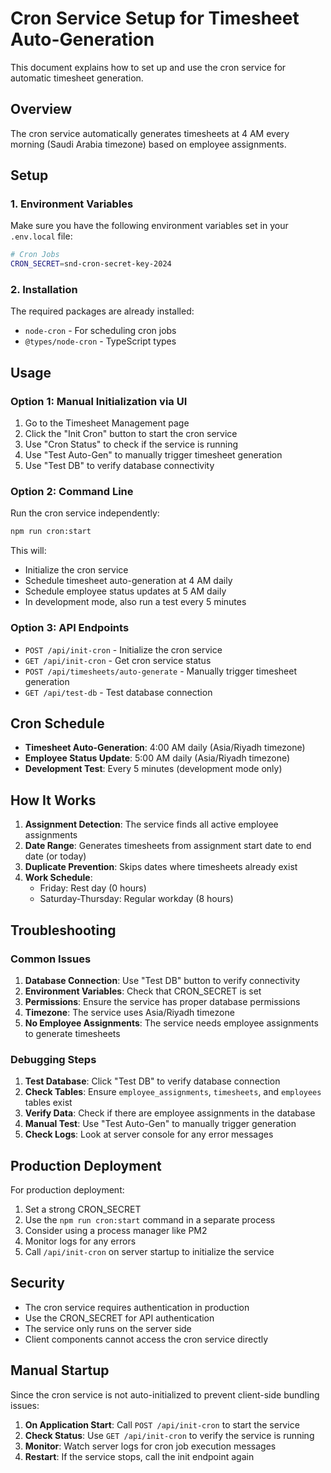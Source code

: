 # Cron Service Setup for Timesheet Auto-Generation

This document explains how to set up and use the cron service for automatic timesheet generation.

## Overview

The cron service automatically generates timesheets at 4 AM every morning (Saudi Arabia timezone) based on employee assignments.

## Setup

### 1. Environment Variables

Make sure you have the following environment variables set in your `.env.local` file:

```bash
# Cron Jobs
CRON_SECRET=snd-cron-secret-key-2024
```

### 2. Installation

The required packages are already installed:
- `node-cron` - For scheduling cron jobs
- `@types/node-cron` - TypeScript types

## Usage

### Option 1: Manual Initialization via UI

1. Go to the Timesheet Management page
2. Click the "Init Cron" button to start the cron service
3. Use "Cron Status" to check if the service is running
4. Use "Test Auto-Gen" to manually trigger timesheet generation
5. Use "Test DB" to verify database connectivity

### Option 2: Command Line

Run the cron service independently:

```bash
npm run cron:start
```

This will:
- Initialize the cron service
- Schedule timesheet auto-generation at 4 AM daily
- Schedule employee status updates at 5 AM daily
- In development mode, also run a test every 5 minutes

### Option 3: API Endpoints

- `POST /api/init-cron` - Initialize the cron service
- `GET /api/init-cron` - Get cron service status
- `POST /api/timesheets/auto-generate` - Manually trigger timesheet generation
- `GET /api/test-db` - Test database connection

## Cron Schedule

- **Timesheet Auto-Generation**: 4:00 AM daily (Asia/Riyadh timezone)
- **Employee Status Update**: 5:00 AM daily (Asia/Riyadh timezone)
- **Development Test**: Every 5 minutes (development mode only)

## How It Works

1. **Assignment Detection**: The service finds all active employee assignments
2. **Date Range**: Generates timesheets from assignment start date to end date (or today)
3. **Duplicate Prevention**: Skips dates where timesheets already exist
4. **Work Schedule**: 
   - Friday: Rest day (0 hours)
   - Saturday-Thursday: Regular workday (8 hours)

## Troubleshooting

### Common Issues

1. **Database Connection**: Use "Test DB" button to verify connectivity
2. **Environment Variables**: Check that CRON_SECRET is set
3. **Permissions**: Ensure the service has proper database permissions
4. **Timezone**: The service uses Asia/Riyadh timezone
5. **No Employee Assignments**: The service needs employee assignments to generate timesheets

### Debugging Steps

1. **Test Database**: Click "Test DB" to verify database connection
2. **Check Tables**: Ensure `employee_assignments`, `timesheets`, and `employees` tables exist
3. **Verify Data**: Check if there are employee assignments in the database
4. **Manual Test**: Use "Test Auto-Gen" to manually trigger generation
5. **Check Logs**: Look at server console for any error messages

## Production Deployment

For production deployment:

1. Set a strong CRON_SECRET
2. Use the `npm run cron:start` command in a separate process
3. Consider using a process manager like PM2
4. Monitor logs for any errors
5. Call `/api/init-cron` on server startup to initialize the service

## Security

- The cron service requires authentication in production
- Use the CRON_SECRET for API authentication
- The service only runs on the server side
- Client components cannot access the cron service directly

## Manual Startup

Since the cron service is not auto-initialized to prevent client-side bundling issues:

1. **On Application Start**: Call `POST /api/init-cron` to start the service
2. **Check Status**: Use `GET /api/init-cron` to verify the service is running
3. **Monitor**: Watch server logs for cron job execution messages
4. **Restart**: If the service stops, call the init endpoint again

